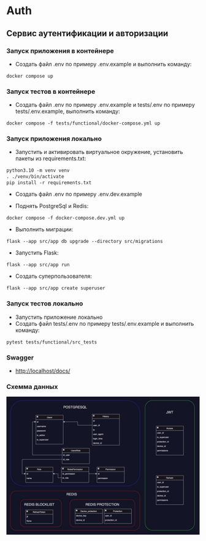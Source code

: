 # Auth
## Сервис аутентификации и авторизации


### Запуск приложения в контейнере
- Создать файл .env по примеру .env.example и выполнить команду:
```
docker compose up
```

### Запуск тестов в контейнере
- Создать файл .env по примеру .env.example и tests/.env по примеру tests/.env.example, выполнить команду:
```
docker compose -f tests/functional/docker-compose.yml up
```

### Запуск приложения локально

- Запустить и активировать виртуальное окружение, установить пакеты из requirements.txt:
```
python3.10 -m venv venv
. ./venv/bin/activate
pip install -r requirements.txt
```

- Создать файл .env по примеру .env.dev.example

- Поднять PostgreSql и Redis:
```
docker compose -f docker-compose.dev.yml up
```

- Выполнить миграции:
```
flask --app src/app db upgrade --directory src/migrations
```

- Запустить Flask:
```
flask --app src/app run
```

- Создать суперпользователя:
```
flask --app src/app create superuser
```

### Запуск тестов локально
- Запустить приложение локально
- Создать файл tests/.env по примеру tests/.env.example и выполнить команду:
```
pytest tests/functional/src_tests
```

### Swagger
- [http://localhost/docs/](http://localhost/docs/)


### Схемма данных
![Схемма данных](https://raw.githubusercontent.com/Practicum-24-10/Auth/main/data_schema.jpeg?token=GHSAT0AAAAAACB6H32D57FGEXC3VE2TO62GZDY6M6A)